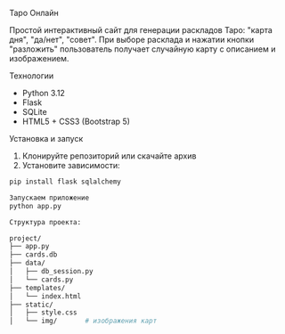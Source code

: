 Таро Онлайн

Простой интерактивный сайт для генерации раскладов Таро: "карта дня", "да/нет", "совет". При выборе расклада и нажатии кнопки "разложить" пользователь получает случайную карту с описанием и изображением.

Технологии

- Python 3.12
- Flask
- SQLite
- HTML5 + CSS3 (Bootstrap 5)

Установка и запуск

1. Клонируйте репозиторий или скачайте архив
2. Установите зависимости:

```bash
pip install flask sqlalchemy

Запускаем приложение
python app.py

Структура проекта:

project/
├── app.py
├── cards.db
├── data/
│   ├── db_session.py
│   └── cards.py
├── templates/
│   └── index.html
├── static/
│   ├── style.css
│   └── img/       # изображения карт
